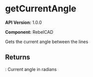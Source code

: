 # getCurrentAngle

**API Version:** 1.0.0

**Component:** RebelCAD

Gets the current angle between the lines

## Returns

: Current angle in radians

